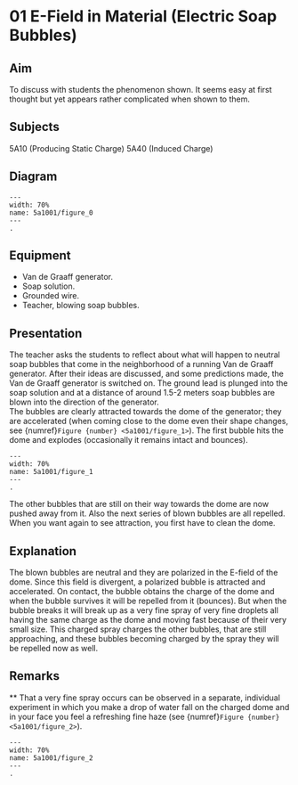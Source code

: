 # 01 E-Field in Material (Electric Soap Bubbles) 
    
## Aim   
To discuss with students the phenomenon shown. It seems easy at first thought but yet appears rather complicated when shown to them. 
  
## Subjects   
5A10 (Producing Static Charge) 5A40 (Induced Charge)   

## Diagram
   
```{figure} figures/figure_0.png  
---  
width: 70%  
name: 5a1001/figure_0
---  
. 
```

## Equipment   
*  Van de Graaff generator. 
*  Soap solution. 
*  Grounded wire. 
*  Teacher, blowing soap bubbles.
     
  
## Presentation   
The teacher asks the students to reflect about what will happen to neutral soap bubbles that come in the neighborhood of a running Van de Graaff generator. After their ideas are discussed, and some predictions made, the Van de Graaff generator is switched on. The ground lead is plunged into the soap solution and at a distance of around 1.5-2 meters soap bubbles are blown into the direction of the generator.      
The bubbles are clearly attracted towards the dome of the generator; they are accelerated (when coming close to the dome even their shape changes, see {numref}`Figure {number} <5a1001/figure_1>`). The first bubble hits the dome and explodes (occasionally it remains intact and bounces).     

```{figure} figures/figure_1.png  
---  
width: 70%  
name: 5a1001/figure_1
---  
. 
```

The other bubbles that are still on their way towards the dome are now pushed away from it. Also the next series of blown bubbles are all repelled. When you want again to see attraction, you first have to clean the dome.      
  
## Explanation   
The blown bubbles are neutral and they are polarized in the E-field of the dome. Since this field is divergent, a polarized bubble is attracted and accelerated. On contact, the bubble obtains the charge of the dome and when the bubble survives it will be repelled from it (bounces). But when the bubble breaks it will break up as a very fine spray of very fine droplets all having the same charge as the dome and moving fast because of their very small size. This charged spray charges the other bubbles, that are still approaching, and these bubbles becoming charged by the spray they will be repelled now as well.    
  
## Remarks
**  That a very fine spray occurs can be observed in a separate, individual experiment in which you make a drop of water fall on the charged dome and in your face you feel a refreshing fine haze (see {numref}`Figure {number} <5a1001/figure_2>`).

```{figure} figures/figure_2.png  
---  
width: 70%  
name: 5a1001/figure_2
---  
.
```
 
 